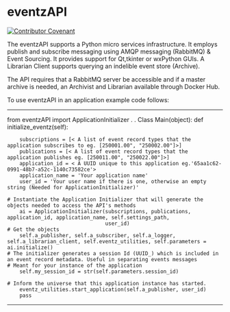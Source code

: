 # eventzAPI
[![Contributor Covenant](https://img.shields.io/badge/Contributor%20Covenant-v1.4%20adopted-ff69b4.svg)](code-of-conduct.md)

The eventzAPI supports a Python micro services infrastructure.
It employs publish and subscribe messaging using AMQP messaging (RabbitMQ) & Event Sourcing.
It provides support for Qt,tkinter or wxPython GUIs.
A Librarian Client supports querying an indelible event store (Archive).

The API requires that a RabbitMQ server be accessible and if a master archive is needed, an Archivist and Librarian available through Docker Hub.

To use eventzAPI in an application example code follows:

-----------------------------------------------------

from eventzAPI import ApplicationInitializer
.
.
Class Main(object):
    def initialize_eventz(self):

        subscriptions = [< A list of event record types that the application subscribes to eg. [250001.00", "250002.00"]>]
        publications = [< A list of event record types that the application publishes eg. [250011.00", "250022.00"]>]
        application_id = < A UUID unique to this application eg.'65aa1c62-0991-48b7-a52c-1140c73582ce'>
        application_name = 'Your application name'
        user_id = 'Your user name if there is one, otherwise an empty string (Needed for ApplicationInitializer)'

	# Instantiate the Application Initializer that will generate the objects needed to access the API's methods
        ai = ApplicationInitializer(subscriptions, publications, application_id, application_name, self.settings_path,
                                    user_id)
	# Get the objects
        self.a_publisher, self.a_subscriber, self.a_logger, self.a_librarian_client, self.eventz_utilities, self.parameters = ai.initialize()
	# The initializer generates a session Id (UUID_) which is included in an event record metadata. Useful in separating events messages 
	# Meant for your instance of the application
        self.my_session_id = str(self.parameters.session_id)

	# Inform the universe that this application instance has started.
        eventz_utilities.start_application(self.a_publisher, user_id)
        pass
-----------------------------------------------------

